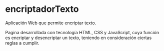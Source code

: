 # encriptadorTexto

Aplicación Web que permite encriptar texto.

Pagina desarrollada con tecnología HTML, CSS y JavaScript, cuya función es encriptar y desencriptar un texto, teniendo en consideración ciertas reglas a cumplir.

